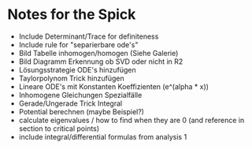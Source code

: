 # Notes for the Spick

- Include Determinant/Trace for definiteness
- Include rule for "separierbare ode's"
- Bild Tabelle inhomogen/homogen (Siehe Galerie)
- Bild Diagramm Erkennung ob SVD oder nicht in R2
- Lösungsstrategie ODE's hinzufügen
- Taylorpolynom Trick hinzufügen
- Lineare ODE's mit Konstanten Koeffizienten (e^(alpha \* x))
- Inhomogene Gleichungen Spezialfälle
- Gerade/Ungerade Trick Integral
- Potential berechnen (maybe Beispiel?)
- calculate eigenvalues / how to find when they are 0 (and reference in section to critical points)
- include integral/differential formulas from analysis 1
